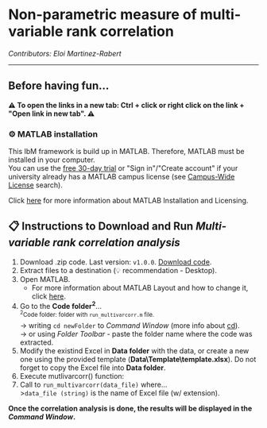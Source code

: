 # Non-parametric measure of multi-variable rank correlation
 
*Contributors: Eloi Martinez-Rabert*

____________________________

## Before having fun...

**:warning: To open the links in a new tab: Ctrl + click or right click on the link + "Open link in new tab". :warning:**

### :gear: MATLAB installation

This IbM framework is build up in MATLAB. Therefore, MATLAB must be installed in your computer.
<br>You can use the [free 30-day trial](https://www.mathworks.com/campaigns/products/trials.html?ef_id=CjwKCAjwqJSaBhBUEiwAg5W9p96Y1NtC8BCa4Pw_wm3sswXR27ZkvuHZtWMOMUntOrmDSc1Ib3MGCRoCILQQAvD_BwE:G:s&s_kwcid=AL!8664!3!463011314378!p!!g!!matlab%20downlaod&s_eid=ppc_6588247642&q=matlab%20downlaod&gclid=CjwKCAjwqJSaBhBUEiwAg5W9p96Y1NtC8BCa4Pw_wm3sswXR27ZkvuHZtWMOMUntOrmDSc1Ib3MGCRoCILQQAvD_BwE) or "Sign in"/"Create account" if your university already has a MATLAB campus license (see [Campus-Wide License](https://www.mathworks.com/academia/tah-support-program/eligibility.html) search).

Click [here](https://www.mathworks.com/help/install/) for more information about MATLAB Installation and Licensing.

## :clipboard: Instructions to Download and Run *Multi-variable rank correlation analysis*
1. Download .zip code. Last version: `v1.0.0`. [Download code](https://github.com/soundslikealloy/multivarcorr/archive/refs/tags/v1.0.0.zip).
2. Extract files to a destination (:bulb: recommendation - Desktop).
3. Open MATLAB.
    - For more information about MATLAB Layout and how to change it, click [here](https://www.mathworks.com/help/matlab/matlab_env/change-the-desktop-layout.html).
4. Go to the **Code folder<sup>2</sup>**...
    &#09;<br><sup><sup>2</sup>Code folder: folder with `run_multivarcorr.m` file. </sup>
    &#09;<br>→ writing `cd newFolder` to *Command Window* (more info about [cd](https://www.mathworks.com/help/matlab/ref/cd.html)).
    &#09;<br>→ or using *Folder Toolbar* - paste the folder name where the code was extracted.
5. Modify the existind Excel in **Data folder** with the data, or create a new one using the provided template (**Data\Template\template.xlsx**). Do not forget to copy the Excel file into **Data folder**.
6. Execute mutlivarcorr() function:
  1. Call to `run_multivarcorr(data_file)` where...
    &#09;<br>>`data_file (string)` is the name of Excel file (w/ extension).

**Once the correlation analysis is done, the results will be displayed in the *Command Window*.**
